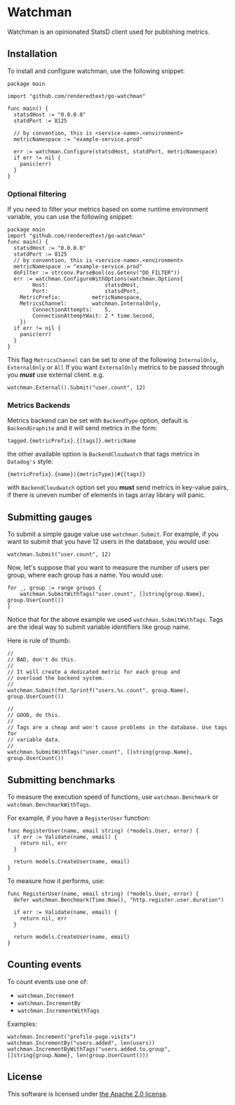 # Watchman

Watchman is an opinionated StatsD client used for publishing metrics.

## Installation

To install and configure watchman, use the following snippet:

``` golang
package main

import "github.com/renderedtext/go-watchman"

func main() {
  statsdHost := "0.0.0.0"
  statdPort := 8125

  // by convention, this is <service-name>.<environment>
  metricNamespace := "example-service.prod"

  err := watchman.Configure(statsdHost, statdPort, metricNamespace)
  if err != nil {
    panic(err)
  }
}
```

### Optional filtering
If you need to filter your metrics based on some runtime environment variable, 
you can use the following snippet:
``` golang
package main
import "github.com/renderedtext/go-watchman"
func main() {
  statsdHost := "0.0.0.0"
  statdPort := 8125
  // by convention, this is <service-name>.<environment>
  metricNamespace := "example-service.prod"
  doFilter := strconv.ParseBool(os.Getenv("DO_FILTER"))
  err := watchman.ConfigureWithOptions(watchman.Options{
		Host:                  statsdHost,
		Port:                  statsdPort,
    MetricPrefix:          metricNamespace,
    MetricsChannel:        watchman.InternalOnly,
		ConnectionAttempts:    5,
		ConnectionAttemptWait: 2 * time.Second,
	})
  if err != nil {
    panic(err)
  }
}
```
This flag ```MetricsChannel``` can be set to one of the following `InternalOnly`, `ExternalOnly` or `All`
If you want `ExternalOnly` metrics to be passed through you ***must*** 
use external client. e.g.
```golang
watchman.External().Submit("user.count", 12)
```

### Metrics Backends
Metrics backend can be set with `BackendType` option, default is `BackendGraphite` and it will send metrics in the form:
```
tagged.{metricPrefix}.{[tags]}.metricName
```
the other available option is `BackendCloudwatch` that tags metrics in `Datadog's` style:
```
{metricPrefix}.{name}|{metricType}|#{[tags]}
```
with `BackendCloudwatch` option set you **must** send metrics in key-value pairs, if there is uneven number of elements in tags array library will panic.

## Submitting gauges

To submit a simple gauge value use `watchman.Submit`. For example, if you want
to submit that you have 12 users in the database, you would use:

``` golang
watchman.Submit("user.count", 12)
```

Now, let's suppose that you want to measure the number of users per group, where
each group has a name. You would use:

``` golang
for _, group := range groups {
	watchman.SubmitWithTags("user.count", []string{group.Name}, group.UserCount())
}
```

Notice that for the above example we used `watchman.SubmitWithTags`. Tags are
the ideal way to submit variable identifiers like group name.

Here is rule of thumb:

``` golang
//
// BAD, don't do this.
//
// It will create a dedicated metric for each group and
// overload the backend system.
//
watchman.Submit(fmt.Sprintf("users.%s.count", group.Name), group.UserCount())

//
// GOOD, do this.
//
// Tags are a cheap and won't cause problems in the database. Use tags for
// variable data.
//
watchman.SubmitWithTags("user.count", []string{group.Name}, group.UserCount())
```

## Submitting benchmarks

To measure the execution speed of functions, use `watchman.Benchmark` or
`watchman.BenchmarkWithTags`.

For example, if you have a `RegisterUser` function:

``` golang
func RegisterUser(name, email string) (*models.User, error) {
  if err := Validate(name, email) {
    return nil, err
  }

  return models.CreateUser(name, email)
}
```

To measure how it performs, use:

``` golang
func RegisterUser(name, email string) (*models.User, error) {
  defer watchman.Benchmark(Time.Now(), "http.register.user.duration")

  if err := Validate(name, email) {
    return nil, err
  }

  return models.CreateUser(name, email)
}
```

## Counting events

To count events use one of:

- `watchman.Increment`
- `watchman.IncrementBy`
- `watchman.IncrementWithTags`

Examples:

``` golang
watchman.Increment("profile-page.visits")
watchman.IncrementBy("users.added", len(users))
watchman.IncrementByWithTags("users.added.to.group", []string{group.Name}, len(group.UserCount()))
```

## License

This software is licensed under [the Apache 2.0 license](LICENSE).